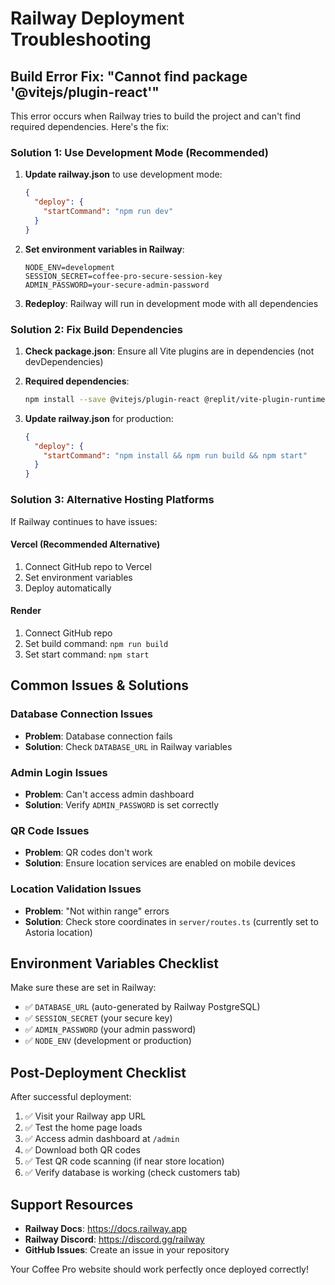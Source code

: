 # Railway Deployment Troubleshooting

## Build Error Fix: "Cannot find package '@vitejs/plugin-react'"

This error occurs when Railway tries to build the project and can't find required dependencies. Here's the fix:

### Solution 1: Use Development Mode (Recommended)

1. **Update railway.json** to use development mode:
   ```json
   {
     "deploy": {
       "startCommand": "npm run dev"
     }
   }
   ```

2. **Set environment variables in Railway**:
   ```
   NODE_ENV=development
   SESSION_SECRET=coffee-pro-secure-session-key
   ADMIN_PASSWORD=your-secure-admin-password
   ```

3. **Redeploy**: Railway will run in development mode with all dependencies

### Solution 2: Fix Build Dependencies

1. **Check package.json**: Ensure all Vite plugins are in dependencies (not devDependencies)

2. **Required dependencies**:
   ```bash
   npm install --save @vitejs/plugin-react @replit/vite-plugin-runtime-error-modal @replit/vite-plugin-cartographer
   ```

3. **Update railway.json** for production:
   ```json
   {
     "deploy": {
       "startCommand": "npm install && npm run build && npm start"
     }
   }
   ```

### Solution 3: Alternative Hosting Platforms

If Railway continues to have issues:

#### **Vercel (Recommended Alternative)**
1. Connect GitHub repo to Vercel
2. Set environment variables
3. Deploy automatically

#### **Render**
1. Connect GitHub repo
2. Set build command: `npm run build`
3. Set start command: `npm start`

## Common Issues & Solutions

### Database Connection Issues
- **Problem**: Database connection fails
- **Solution**: Check `DATABASE_URL` in Railway variables

### Admin Login Issues
- **Problem**: Can't access admin dashboard
- **Solution**: Verify `ADMIN_PASSWORD` is set correctly

### QR Code Issues
- **Problem**: QR codes don't work
- **Solution**: Ensure location services are enabled on mobile devices

### Location Validation Issues
- **Problem**: "Not within range" errors
- **Solution**: Check store coordinates in `server/routes.ts` (currently set to Astoria location)

## Environment Variables Checklist

Make sure these are set in Railway:
- ✅ `DATABASE_URL` (auto-generated by Railway PostgreSQL)
- ✅ `SESSION_SECRET` (your secure key)
- ✅ `ADMIN_PASSWORD` (your admin password)
- ✅ `NODE_ENV` (development or production)

## Post-Deployment Checklist

After successful deployment:
1. ✅ Visit your Railway app URL
2. ✅ Test the home page loads
3. ✅ Access admin dashboard at `/admin`
4. ✅ Download both QR codes
5. ✅ Test QR code scanning (if near store location)
6. ✅ Verify database is working (check customers tab)

## Support Resources

- **Railway Docs**: https://docs.railway.app
- **Railway Discord**: https://discord.gg/railway
- **GitHub Issues**: Create an issue in your repository

Your Coffee Pro website should work perfectly once deployed correctly!